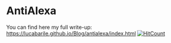 # AntiAlexa
You can find here my full write-up: https://lucabarile.github.io/Blog/antialexa/index.html
[![HitCount](http://hits.dwyl.com/LucaBarile/AntiAlexa.svg)](http://hits.dwyl.com/LucaBarile/AntiAlexa)
